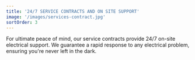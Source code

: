 ```yaml
---
title: '24/7 SERVICE CONTRACTS AND ON SITE SUPPORT'
image: '/images/services-contract.jpg'
sortOrder: 3
---
```

For ultimate peace of mind, our service contracts provide 24/7 on-site electrical support. We guarantee a rapid response to any electrical problem, ensuring you're never left in the dark.